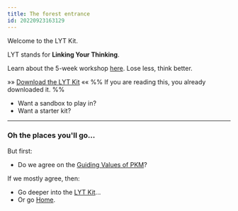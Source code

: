 ```yaml
---
title: The forest entrance
id: 20220923163129
---
```

Welcome to the LYT Kit. 

LYT stands for **Linking Your Thinking**.

Learn about the 5-week workshop [here](https://www.linkingyourthinking.com/). Lose less, think better.

»» [Download the LYT Kit](https://www.linkingyourthinking.com/download-lyt-kit) «« 
%% If you are reading this, you already downloaded it. %%

- Want a sandbox to play in?
- Want a starter kit?

---
### Oh the places you'll go...
But first:

- Do we agree on the [Guiding Values of PKM]([[20220511235144]])?

If we mostly agree, then:

- Go deeper into the [LYT Kit]([[20220910222356]])...
- Or go [Home]([[20220913025516]]).